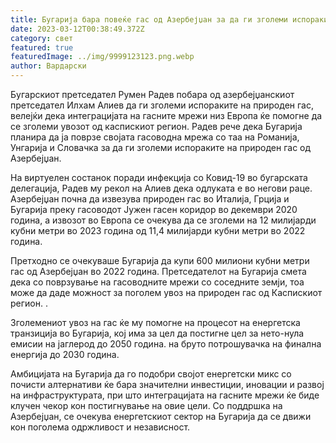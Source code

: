 ```yaml
---
title: Бугарија бара повеќе гас од Азербејџан за да ги зголеми испораките за Европа
date: 2023-03-12T00:38:49.372Z
category: свет
featured: true
featuredImage: ../img/9999123123.png.webp
author: Вардарски
---
```


Бугарскиот претседател Румен Радев побара од азербејџанскиот претседател Илхам Алиев да ги зголеми испораките на природен гас, велејќи дека интеграцијата на гасните мрежи низ Европа ќе помогне да се зголеми увозот од каспискиот регион. Радев рече дека Бугарија планира да ја поврзе својата гасоводна мрежа со таа на Романија, Унгарија и Словачка за да ги зголеми испораките на природен гас од Азербејџан.

На виртуелен состанок поради инфекција со Ковид-19 во бугарската делегација, Радев му рекол на Алиев дека одлуката е во негови раце. Азербејџан почна да извезува природен гас во Италија, Грција и Бугарија преку гасоводот Јужен гасен коридор во декември 2020 година, а извозот во Европа се очекува да се зголеми на 12 милијарди кубни метри во 2023 година од 11,4 милијарди кубни метри во 2022 година.

Претходно се очекуваше Бугарија да купи 600 милиони кубни метри гас од Азербејџан во 2022 година. Претседателот на Бугарија смета дека со поврзување на гасоводните мрежи со соседните земји, тоа може да даде можност за поголем увоз на природен гас од Каспискиот регион. .

Зголемениот увоз на гас ќе му помогне на процесот на енергетска транзиција во Бугарија, кој има за цел да постигне цел за нето-нула емисии на јаглерод до 2050 година. на бруто потрошувачка на финална енергија до 2030 година.

Амбицијата на Бугарија да го подобри својот енергетски микс со почисти алтернативи ќе бара значителни инвестиции, иновации и развој на инфраструктурата, при што интеграцијата на гасните мрежи ќе биде клучен чекор кон постигнување на овие цели. Со поддршка на Азербејџан, се очекува енергетскиот сектор на Бугарија да се движи кон поголема одржливост и независност.
